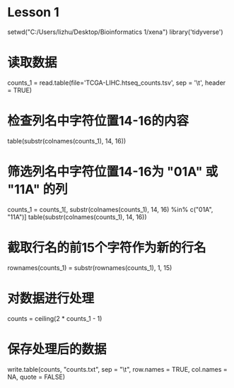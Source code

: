 # Lesson 1
setwd("C:/Users/lizhu/Desktop/Bioinformatics 1/xena")
library('tidyverse')

# 读取数据
counts_1 = read.table(file='TCGA-LIHC.htseq_counts.tsv', sep = '\t', header = TRUE)

# 检查列名中字符位置14-16的内容
table(substr(colnames(counts_1), 14, 16))

# 筛选列名中字符位置14-16为 "01A" 或 "11A" 的列
counts_1 = counts_1[, substr(colnames(counts_1), 14, 16) %in% c("01A", "11A")]
table(substr(colnames(counts_1), 14, 16))

# 截取行名的前15个字符作为新的行名
rownames(counts_1) = substr(rownames(counts_1), 1, 15)

# 对数据进行处理
counts = ceiling(2 * counts_1 - 1)

# 保存处理后的数据
write.table(counts, "counts.txt", sep = "\t", row.names = TRUE, col.names = NA, quote = FALSE)

